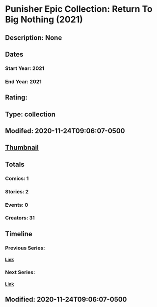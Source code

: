 # Punisher Epic Collection: Return To Big Nothing (2021)
## Description: None
## Dates
### Start Year: 2021
### End Year: 2021
## Rating: 
## Type: collection
## Modifed: 2020-11-24T09:06:07-0500
## [Thumbnail](http://i.annihil.us/u/prod/marvel/i/mg/b/40/image_not_available.jpg)
## Totals
### Comics: 1
### Stories: 2
### Events: 0
### Creators: 31
## Timeline
### Previous Series: 
#### [Link]()
### Next Series: 
#### [Link]()
## Modified: 2020-11-24T09:06:07-0500